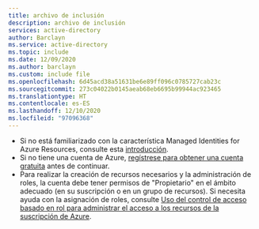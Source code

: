 ```yaml
---
title: archivo de inclusión
description: archivo de inclusión
services: active-directory
author: Barclayn
ms.service: active-directory
ms.topic: include
ms.date: 12/09/2020
ms.author: barclayn
ms.custom: include file
ms.openlocfilehash: 6d45acd38a51631be6e89ff096c0785727cab23c
ms.sourcegitcommit: 273c04022b0145aeab68eb6695b99944ac923465
ms.translationtype: HT
ms.contentlocale: es-ES
ms.lasthandoff: 12/10/2020
ms.locfileid: "97096368"
---
```

- Si no está familiarizado con la característica Managed Identities for Azure Resources, consulte esta [introducción](../articles/active-directory/managed-identities-azure-resources/overview.md). 
- Si no tiene una cuenta de Azure, [regístrese para obtener una cuenta gratuita](https://azure.microsoft.com/free/) antes de continuar.
- Para realizar la creación de recursos necesarios y la administración de roles, la cuenta debe tener permisos de "Propietario" en el ámbito adecuado (en su suscripción o en un grupo de recursos). Si necesita ayuda con la asignación de roles, consulte [Uso del control de acceso basado en rol para administrar el acceso a los recursos de la suscripción de Azure](../articles/role-based-access-control/role-assignments-portal.md).